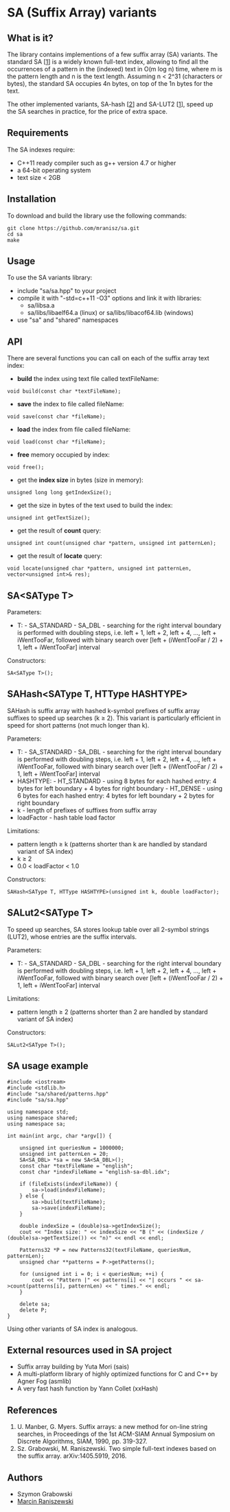 # SA (Suffix Array) variants

## What is it?
The library contains implementions of a few suffix array (SA) variants. The standard SA \[[1](#references)\] is a widely known full-text index, allowing to find all the occurrences of a pattern in the (indexed) text in O(m log n) time, where m is the pattern length and n is the text length.
Assuming n < 2^31 (characters or bytes), the standard SA occupies 4n bytes, on top of the 1n bytes for the text.

The other implemented variants, SA-hash \[[2](#references)\] and SA-LUT2 \[[1](#references)\], speed up the SA searches in practice, for the price of extra space.

## Requirements
The SA indexes require:
- C++11 ready compiler such as g++ version 4.7 or higher
- a 64-bit operating system
- text size < 2GB

## Installation
To download and build the library use the following commands:
```
git clone https://github.com/mranisz/sa.git
cd sa
make
```

## Usage
To use the SA variants library:
- include "sa/sa.hpp" to your project
- compile it with "-std=c++11 -O3" options and link it with libraries:
  - sa/libsa.a
  - sa/libs/libaelf64.a (linux) or sa/libs/libacof64.lib (windows)
- use "sa" and "shared" namespaces

## API
There are several functions you can call on each of the suffix array text index:
- **build** the index using text file called textFileName:
```
void build(const char *textFileName);
```
- **save** the index to file called fileName:
```
void save(const char *fileName);
```
- **load** the index from file called fileName:
```
void load(const char *fileName);
```
- **free** memory occupied by index:
```
void free();
```
- get the **index size** in bytes (size in memory):
```
unsigned long long getIndexSize();
```
- get the size in bytes of the text used to build the index:
```
unsigned int getTextSize();
```
- get the result of **count** query:
```
unsigned int count(unsigned char *pattern, unsigned int patternLen);
```
- get the result of **locate** query:
```
void locate(unsigned char *pattern, unsigned int patternLen, vector<unsigned int>& res);
```

## SA\<SAType T\>

Parameters:
- T:
      - SA_STANDARD
      - SA_DBL - searching for the right interval boundary is performed with doubling steps, i.e. left + 1, left + 2, left + 4, ..., left + iWentTooFar, followed with binary search over [left + (iWentTooFar / 2) + 1, left + iWentTooFar] interval

Constructors:
```
SA<SAType T>();
```

## SAHash\<SAType T, HTType HASHTYPE\>
SAHash is suffix array with hashed k-symbol prefixes of suffix array suffixes to speed up searches (k ≥ 2). This variant is particularly efficient in speed for short patterns (not much longer than k).

Parameters:
- T:
      - SA_STANDARD
      - SA_DBL - searching for the right interval boundary is performed with doubling steps, i.e. left + 1, left + 2, left + 4, ..., left + iWentTooFar, followed with binary search over [left + (iWentTooFar / 2) + 1, left + iWentTooFar] interval
- HASHTYPE:
      - HT_STANDARD - using 8 bytes for each hashed entry: 4 bytes for left boundary + 4 bytes for right boundary
      - HT_DENSE - using 6 bytes for each hashed entry: 4 bytes for left boundary + 2 bytes for right boundary
- k - length of prefixes of suffixes from suffix array
- loadFactor - hash table load factor

Limitations: 
- pattern length ≥ k (patterns shorter than k are handled by standard variant of SA index)
- k ≥ 2
- 0.0 < loadFactor < 1.0

Constructors:
```
SAHash<SAType T, HTType HASHTYPE>(unsigned int k, double loadFactor);
```

## SALut2\<SAType T\>
To speed up searches, SA stores lookup table over all 2-symbol strings (LUT2), whose entries are the suffix intervals.

Parameters:
- T:
      - SA_STANDARD
      - SA_DBL - searching for the right interval boundary is performed with doubling steps, i.e. left + 1, left + 2, left + 4, ..., left + iWentTooFar, followed with binary search over [left + (iWentTooFar / 2) + 1, left + iWentTooFar] interval

Limitations: 
- pattern length ≥ 2 (patterns shorter than 2 are handled by standard variant of SA index)

Constructors:
```
SALut2<SAType T>();
```

## SA usage example
```
#include <iostream>
#include <stdlib.h>
#include "sa/shared/patterns.hpp"
#include "sa/sa.hpp"

using namespace std;
using namespace shared;
using namespace sa;

int main(int argc, char *argv[]) {

	unsigned int queriesNum = 1000000;
	unsigned int patternLen = 20;
	SA<SA_DBL> *sa = new SA<SA_DBL>();
	const char *textFileName = "english";
	const char *indexFileName = "english-sa-dbl.idx";

	if (fileExists(indexFileName)) {
		sa->load(indexFileName);
	} else {
		sa->build(textFileName);
		sa->save(indexFileName);
	}

	double indexSize = (double)sa->getIndexSize();
	cout << "Index size: " << indexSize << "B (" << (indexSize / (double)sa->getTextSize()) << "n)" << endl << endl;

	Patterns32 *P = new Patterns32(textFileName, queriesNum, patternLen);
	unsigned char **patterns = P->getPatterns();

	for (unsigned int i = 0; i < queriesNum; ++i) {
		cout << "Pattern |" << patterns[i] << "| occurs " << sa->count(patterns[i], patternLen) << " times." << endl;
	}

	delete sa;
	delete P;
}
```
Using other variants of SA index is analogous.

## External resources used in SA project
- Suffix array building by Yuta Mori (sais)
- A multi-platform library of highly optimized functions for C and C++ by Agner Fog (asmlib)
- A very fast hash function by Yann Collet (xxHash)

## References
1. U. Manber, G. Myers. Suffix arrays: a new method for on-line string searches, in Proceedings of the 1st ACM-SIAM Annual Symposium on Discrete Algorithms, SIAM, 1990, pp. 319-327.
2. Sz. Grabowski, M. Raniszewski. Two simple full-text indexes based on the suffix array. arXiv:1405.5919, 2016.

## Authors
- Szymon Grabowski
- [Marcin Raniszewski](https://github.com/mranisz)
